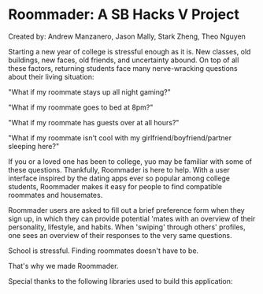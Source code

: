 # Roommader: A SB Hacks V Project
Created by: Andrew Manzanero, Jason Mally, Stark Zheng, Theo Nguyen

Starting a new year of college is stressful enough as it is.  New classes, old buildings, new faces, old friends, and uncertainty abound.  On top of all these factors, returning students face many nerve-wracking questions about their living situation:

"What if my roommate stays up all night gaming?"

"What if my roommate goes to bed at 8pm?"

"What if my roommate has guests over at all hours?"

"What if my roommate isn't cool with my girlfriend/boyfriend/partner sleeping here?"

If you or a loved one has been to college, yuo may be familiar with some of these questions.  Thankfully, Roommader is here to help.  With a user interface inspired by the dating apps ever so popular among college students, Roommader makes it easy for people to find compatible roommates and housemates.  

Roommader users are asked to fill out a brief preference form when they sign up, in which they can provide potential 'mates with an overview of their personality, lifestyle, and habits.  When 'swiping' through others' profiles, one sees an overview of their responses to the very same questions.

School is stressful.  Finding roommates doesn't have to be.

That's why we made Roommader.

Special thanks to the following libraries used to build this application:
